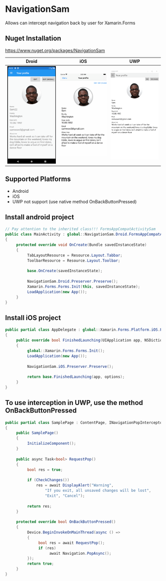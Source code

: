 # NavigationSam
Allows can intercept navigation back by user for Xamarin.Forms

## Nuget Installation
https://www.nuget.org/packages/NavigationSam

<table>
	<thead>
		<tr>
			<th>Droid</th>
			<th>iOS</th>
			<th>UWP</th>
		</tr>
	</thead>
	<tbody>
		<tr>
			<td><img src="Nuget/1.gif" width="300" /></td>
			<td><img src="Nuget/2.gif" width="300" /></td>
			<td><img src="Nuget/3.gif" width="300" /></td>
		</tr>
  </tbody>
</table>

## Supported Platforms
 - Android
 - iOS
 - UWP not support (use native method OnBackButtonPressed)
 
 
 ## Install android project
```c#
// Pay attention to the inherited class!!! FormsAppCompatActivitySam
public class MainActivity : global::NavigationSam.Droid.FormsAppCompatActivitySam
{
     protected override void OnCreate(Bundle savedInstanceState)
     {
          TabLayoutResource = Resource.Layout.Tabbar;
          ToolbarResource = Resource.Layout.Toolbar;
          
          base.OnCreate(savedInstanceState);

          NavigationSam.Droid.Preserver.Preserve();
          Xamarin.Forms.Forms.Init(this, savedInstanceState);
          LoadApplication(new App());
     }
}
```

## Install iOS project
```c#
public partial class AppDelegate : global::Xamarin.Forms.Platform.iOS.FormsApplicationDelegate
{
     public override bool FinishedLaunching(UIApplication app, NSDictionary options)
     {
          global::Xamarin.Forms.Forms.Init();
          LoadApplication(new App());
	  
          NavigationSam.iOS.Preserver.Preserve();

          return base.FinishedLaunching(app, options);
     }
}
```


## To use interception in UWP, use the method OnBackButtonPressed

```c#
public partial class SamplePage : ContentPage, INavigationPopInterceptor
{
     public SamplePage()
     {
          InitializeComponent();
     }
     
     public async Task<bool> RequestPop()
     {
          bool res = true;

          if (CheckChanges())
              res = await DisplayAlert("Warning",
                  "If you exit, all unsaved changes will be lost", 
                  "Exit", "Cancel");

          return res;
     }
     
     protected override bool OnBackButtonPressed()
     {
          Device.BeginInvokeOnMainThread(async () =>
          {
               bool res = await RequestPop();
               if (res)
                    await Navigation.PopAsync();
          });
          return true;
     }
}
```
